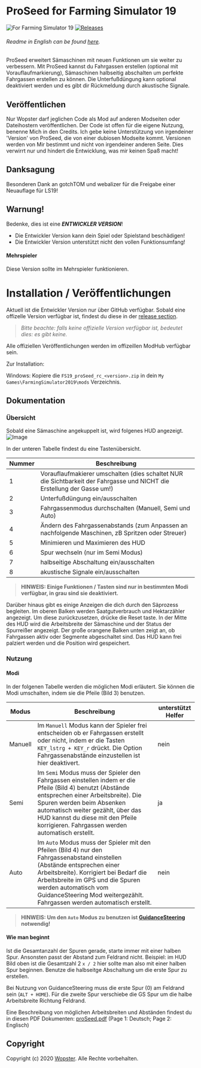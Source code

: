 # ProSeed for Farming Simulator 19
![For Farming Simulator 19](https://img.shields.io/badge/Farming%20Simulator-19-FF7C00.svg) [![Releases](https://img.shields.io/github/release/stijnwop/proSeed.svg)](https://github.com/stijnwop/proSeed/releases)

###### Readme in English can be found [here](README.md).

ProSeed erweitert Sämaschinen mit neuen Funktionen um sie weiter zu verbessern.
Mit ProSeed kannst du Fahrgassen erstellen (optional mit Vorauflaufmarkierung), Sämaschinen halbseitig abschalten um perfekte Fahrgassen erstellen zu können. Die Unterfußdüngung kann optional deaktiviert werden und es gibt dir Rückmeldung durch akustische Signale.

## Veröffentlichen
Nur Wopster darf jeglichen Code als Mod auf anderen Modseiten oder Dateihostern veröffentlichen. Der Code ist offen für die eigene Nutzung, benenne Mich in den Credits. Ich gebe keine Unterstützung von irgendeiner 'Version' von ProSeed, die von einer dubiosen Modseite kommt. Versionen werden von Mir bestimmt und nicht von irgendeiner anderen Seite. Dies verwirrt nur und hindert die Entwicklung, was mir keinen Spaß macht!

## Danksagung
Besonderen Dank an gotchTOM und webalizer für die Freigabe einer Neuauflage für LS19!

## Warnung!
Bedenke, dies ist eine ***ENTWICKLER VERSION***!
* Die Entwickler Version kann dein Spiel oder Spielstand beschädigen!
* Die Entwickler Version unterstützt nicht den vollen Funktionsumfang!

#### Mehrspieler
Diese Version sollte im Mehrspieler funktionieren.

# Installation / Veröffentlichungen
Aktuell ist die Entwickler Version nur über GitHub verfügbar. Sobald eine offizelle Version verfügbar ist, findest du diese in der [release section](https://github.com/stijnwop/proSeed/releases).

> _Bitte beachte: falls keine offizielle Version verfügbar ist, bedeutet dies: es gibt keine._

Alle offiziellen Veröffentlichungen werden im offizeillen ModHub verfügbar sein.

Zur Installation:

Windows: Kopiere die `FS19_proSeed_rc_<version>.zip` in dein `My Games\FarmingSimulator2019\mods` Verzeichnis.

## Dokumentation

### Übersicht
Sobald eine Sämaschine angekuppelt ist, wird folgenes HUD angezeigt.
![Image](docs/images/hud.png)

In der unteren Tabelle findest du eine Tastenübersicht.

| Nummer | Beschreibung |
| ------------- | ------------------ |
| 1 | Vorauflaufmakierer umschalten (dies schaltet NUR die Sichtbarkeit der Fahrgasse und NICHT die Erstellung der Gasse um!) |
| 2 | Unterfußdüngung ein/ausschalten |
| 3 | Fahrgassenmodus durchschalten (Manuell, Semi und Auto) |
| 4 | Ändern des Fahrgassenabstands (zum Anpassen an nachfolgende Maschinen, zB Spritzen oder Streuer) |
| 5 | Minimieren und Maximieren des HUD |
| 6 | Spur wechseln (nur im Semi Modus) |
| 7 | halbseitige Abschaltung ein/ausschalten |
| 8 | akustische Signale ein/ausschalten |

> **HINWEIS: Einige Funktionen / Tasten sind nur in bestimmten Modi verfügbar, in grau sind sie deaktiviert.**

Darüber hinaus gibt es einige Anzeigen die dich durch den Säprozess begleiten. Im oberen Balken werden Saatgutverbrauch und Hektarzähler angezeigt. Um diese zurückzusetzen, drücke die Reset taste.
In der Mitte des HUD wird die Arbeitsbreite der Sämaschine und der Status der Spurreißer angezeigt. Der große orangene Balken unten zeigt an, ob Fahrgassen aktiv oder Segmente abgeschaltet sind.
Das HUD kann frei palziert werden und die Position wird gespeichert.

### Nutzung

#### Modi
In der folgenen Tabelle werden die möglichen Modi erläutert. Sie können die Modi umschalten, indem sie die Pfeile (Bild 3) benutzen.

| Modus | Beschreibung | unterstützt Helfer |
| ------------- | ------------------ | ------------------ |
| Manuell | Im `Manuell` Modus kann der Spieler frei entscheiden ob er Fahrgassen erstellt oder nicht, indem er die Tasten `KEY_lstrg + KEY_r` drückt. Die Option Fahrgassenabstände einzustellen ist hier deaktivert. | nein
| Semi | Im `Semi` Modus muss der Spieler den Fahrgassen einstellen indem er die Pfeile (Bild 4) benutzt (Abstände entsprechen einer Arbeitsbreite). Die Spuren werden beim Absenken automatisch weiter gezählt, über das HUD kannst du diese mit den Pfeile korrigieren. Fahrgassen werden automatisch erstellt. | ja
| Auto | Im `Auto` Modus muss der Spieler mit den Pfeilen (Bild 4) nur den Fahrgassenabstand einstellen (Abstände entsprechen einer Arbeitsbreite). Korrigiert bei Bedarf die Arbeitsbreite im GPS und die Spuren werden automatisch vom GuidanceSteering Mod weitergezählt. Fahrgassen werden automatisch erstellt. | nein

> **HINWEIS: Um den `Auto` Modus zu benutzen ist [GuidanceSteering](https://www.farming-simulator.com/mod.php?mod_id=140328&title=fs2019) notwendig!**

#### Wie man beginnt
Ist die Gesamtanzahl der Spuren gerade, starte immer mit einer halben Spur. Ansonsten passt der Abstand zum Feldrand nicht.
Beispiel: im HUD Bild oben ist die Gesamtzahl 2 `x / 2` hier sollte man also mit einer halben Spur beginnen.
Benutze die halbseitge Abschaltung um die erste Spur zu erstellen.

Bei Nutzung von GuidanceSteering muss die erste Spur (0) am Feldrand sein (`ALT + HOME`).
Für die zweite Spur verschiebe die GS Spur um die halbe Arbeitsbreite Richtung Feldrand. 

Eine Beschreibung von möglichen Arbeitsbreiten und Abständen findest du in diesen PDF Dokumenten: [proSeed.pdf](https://github.com/stijnwop/proSeed/raw/master/docs/ProSeed.pdf) (Page 1: Deutsch; Page 2: Englisch)

## Copyright
Copyright (c) 2020 [Wopster](https://github.com/stijnwop).
Alle Rechte vorbehalten.
